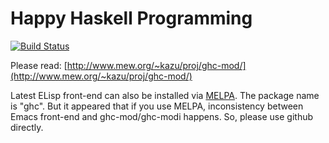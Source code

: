 # Happy Haskell Programming
[![Build Status](https://travis-ci.org/kazu-yamamoto/ghc-mod.png)](https://travis-ci.org/kazu-yamamoto/ghc-mod)

Please read: [http://www.mew.org/~kazu/proj/ghc-mod/](http://www.mew.org/~kazu/proj/ghc-mod/)

Latest ELisp front-end can also be installed via [MELPA](http://melpa.milkbox.net/). The package name is "ghc". But it appeared that if you use MELPA, inconsistency between Emacs front-end and ghc-mod/ghc-modi happens. So, please use github directly.

